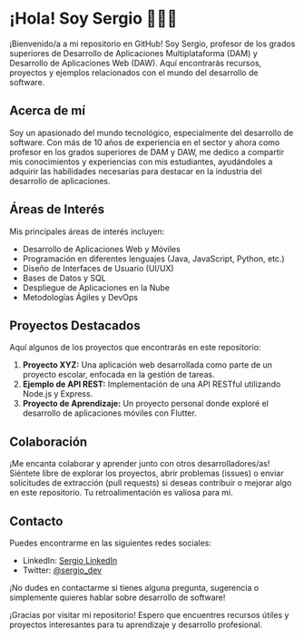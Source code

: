 # ¡Hola! Soy Sergio 👋👋👋

¡Bienvenido/a a mi repositorio en GitHub! Soy Sergio, profesor de los grados superiores de Desarrollo de Aplicaciones Multiplataforma (DAM) y Desarrollo de Aplicaciones Web (DAW). Aquí encontrarás recursos, proyectos y ejemplos relacionados con el mundo del desarrollo de software.

## Acerca de mí

Soy un apasionado del mundo tecnológico, especialmente del desarrollo de software. Con más de 10 años de experiencia en el sector y ahora como profesor en los grados superiores de DAM y DAW, me dedico a compartir mis conocimientos y experiencias con mis estudiantes, ayudándoles a adquirir las habilidades necesarias para destacar en la industria del desarrollo de aplicaciones.

## Áreas de Interés

Mis principales áreas de interés incluyen:

- Desarrollo de Aplicaciones Web y Móviles
- Programación en diferentes lenguajes (Java, JavaScript, Python, etc.)
- Diseño de Interfaces de Usuario (UI/UX)
- Bases de Datos y SQL
- Despliegue de Aplicaciones en la Nube
- Metodologías Ágiles y DevOps

## Proyectos Destacados

Aquí algunos de los proyectos que encontrarás en este repositorio:

1. **Proyecto XYZ:** Una aplicación web desarrollada como parte de un proyecto escolar, enfocada en la gestión de tareas.
2. **Ejemplo de API REST:** Implementación de una API RESTful utilizando Node.js y Express.
3. **Proyecto de Aprendizaje:** Un proyecto personal donde exploré el desarrollo de aplicaciones móviles con Flutter.

## Colaboración

¡Me encanta colaborar y aprender junto con otros desarrolladores/as! Siéntete libre de explorar los proyectos, abrir problemas (issues) o enviar solicitudes de extracción (pull requests) si deseas contribuir o mejorar algo en este repositorio. Tu retroalimentación es valiosa para mí.

## Contacto

Puedes encontrarme en las siguientes redes sociales:

- LinkedIn: [Sergio LinkedIn](https://www.linkedin.com/in/sergio)
- Twitter: [@sergio_dev](https://twitter.com/sergio_dev)

¡No dudes en contactarme si tienes alguna pregunta, sugerencia o simplemente quieres hablar sobre desarrollo de software!

¡Gracias por visitar mi repositorio! Espero que encuentres recursos útiles y proyectos interesantes para tu aprendizaje y desarrollo profesional.



<!--
**sergizgz/sergizgz** is a ✨ _special_ ✨ repository because its `README.md` (this file) appears on your GitHub profile.

Here are some ideas to get you started:

- 🔭 I’m currently working on ...
- 🌱 I’m currently learning ...
- 👯 I’m looking to collaborate on ...
- 🤔 I’m looking for help with ...
- 💬 Ask me about ...
- 📫 How to reach me: ...
- 😄 Pronouns: ...
- ⚡ Fun fact: ...
-->
